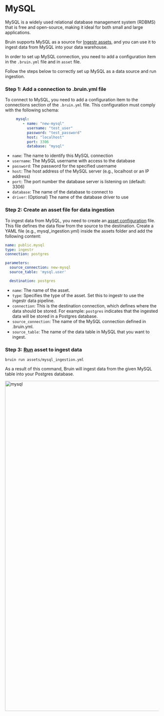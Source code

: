 # MySQL
 MySQL is a widely used relational database management system (RDBMS) that is free and open-source, making it ideal for both small and large applications.

Bruin supports MySQL as a source for [Ingestr assets](/assets/ingestr), and you can use it to ingest data from MySQL into your data warehouse.

In order to set up MySQL connection, you need to add a configuration item in the `.bruin.yml` file and in `asset` file.

Follow the steps below to correctly set up MySQL as a data source and run ingestion.

### Step 1: Add a connection to .bruin.yml file
To connect to MySQL, you need to add a configuration item to the connections section of the `.bruin.yml` file. This configuration must comply with the following schema:

```yaml
     mysql:
        - name: "new-mysql"
          username: "test_user"
          password: "test_password"
          host: "localhost"
          port: 3306
          database: "mysql"
```
- `name`: The name to identify this MySQL connection
- `username`: The MySQL username with access to the database
- `password`: The password for the specified username
- `host`: The host address of the MySQL server (e.g., localhost or an IP address)
- `port`: The port number the database server is listening on (default: 3306)
- `database`:  The name of the database to connect to
- `driver`: (Optional) The name of the database driver to use

### Step 2: Create an asset file for data ingestion
To ingest data from MySQL, you need to create an [asset configuration](/assets/ingestr#asset-structure) file. This file defines the data flow from the source to the destination. Create a YAML file (e.g., mysql_ingestion.yml) inside the assets folder and add the following content:

```yaml
name: public.mysql
type: ingestr
connection: postgres

parameters:
  source_connection: new-mysql
  source_table: 'mysql.user'

  destination: postgres
```

- `name`: The name of the asset.
- `type`: Specifies the type of the asset. Set this to ingestr to use the ingestr data pipeline.
- `connection`: This is the destination connection, which defines where the data should be stored. For example: `postgres` indicates that the ingested data will be stored in a Postgres database.
- `source_connection`: The name of the MySQL connection defined in .bruin.yml.
- `source_table`: The name of the data table in MySQL that you want to ingest.

### Step 3: [Run](/commands/run) asset to ingest data
```     
bruin run assets/mysql_ingestion.yml
```
As a result of this command, Bruin will ingest data from the given MySQL table into your Postgres database.

<img width="1081" alt="mysql" src="https://github.com/user-attachments/assets/efd0666c-3c9b-40b3-bfa9-bf9ed05620d7">

